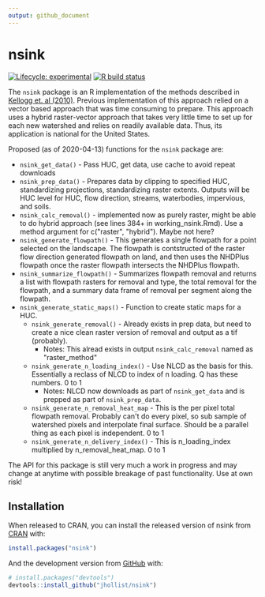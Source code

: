 ```yaml
---
output: github_document
---
```


<!-- README.md is generated from README.Rmd. Please edit that file -->


# nsink

<!-- badges: start -->
[![Lifecycle: experimental](https://img.shields.io/badge/lifecycle-experimental-orange.svg)](https://www.tidyverse.org/lifecycle/#experimental)
[![R build status](https://github.com/jhollist/nsink/workflows/R-CMD-check/badge.svg)](https://github.com/jhollist/nsink/actions)
<!-- badges: end -->

The `nsink` package is an R implementation of the methods described in [Kellogg et. al (2010)](https://doi.org/10.1016/j.ecoleng.2010.02.006).  Previous implementation of this approach relied on a vector based approach that was time consuming to prepare.  This approach uses a hybrid raster-vector approach that takes very little time to set up for each new watershed and relies on readily available data.  Thus, its application is national for the United States.

Proposed (as of 2020-04-13) functions for the `nsink` package are:

- `nsink_get_data()` - Pass HUC, get data, use cache to avoid repeat downloads
- `nsink_prep_data()` - Prepares data by clipping to specified HUC, standardizing projections, standardizing raster extents.  Outputs will be HUC level for HUC, flow direction, streams, waterbodies, impervious, and soils. 
- `nsink_calc_removal()` - implemented now as purely raster, might be able to do hybrid approach (see lines 384+ in working_nsink.Rmd).  Use a method argument for c("raster", "hybrid"). Maybe not here?  
- `nsink_generate_flowpath()` - This generates a single flowpath for a point selected on the landscape.  The flowpath is contstructed of the raster flow direction generated flowpath on land, and then uses the NHDPlus flowpath once the raster flowpath intersects the NHDPlus flowpath.
- `nsink_summarize_flowpath()` - Summarizes flowpath removal and returns a list with flowpath rasters for removal and type, the total removal for the flowpath, and a summary data frame of removal per segment along the flowpath.
- `nsink_generate_static_maps()` - Function to create static maps for a HUC.
  - `nsink_generate_removal()` - Already exists in prep data, but need to create a nice clean raster version of removal and output as a tif (probably). 
      - Notes: This alread exists in output `nsink_calc_removal` named as "raster_method"
  - `nsink_generate_n_loading_index()` - Use NLCD as the basis for this.  Essentially a reclass of NLCD to index of n loading.  Q has these numbers. 0 to 1
      - Notes: NLCD now downloads as part of `nsink_get_data` and is prepped as part of `nsink_prep_data`.
  - `nsink_generate_n_removal_heat_map` - This is the per pixel total flowpath removal.  Probably can't do every pixel, so sub sample of watershed pixels and interpolate final surface.  Should be a parallel thing as each pixel is independent. 0 to 1
  - `nsink_generate_n_delivery_index()` - This is n_loading_index multiplied by n_removal_heat_map.  0 to 1


The API for this package is still very much a work in progress and may change at anytime with possible breakage of past functionality.  Use at own risk!


## Installation

When released to CRAN, you can install the released version of nsink from [CRAN](https://CRAN.R-project.org) with:

``` r
install.packages("nsink")
```

And the development version from [GitHub](https://github.com/) with:

``` r
# install.packages("devtools")
devtools::install_github("jhollist/nsink")
```

